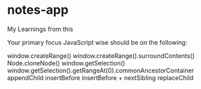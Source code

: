 # notes-app


My Learnings from this 

Your primary focus JavaScript wise should be on the following:

window.createRange()
window.createRange().surroundContents()
Node.cloneNode()
window.getSelection()
window.getSelection().getRangeAt(0).commonAncestorContainer
appendChild
insertBefore
insertBefore + nextSibling
replaceChild
